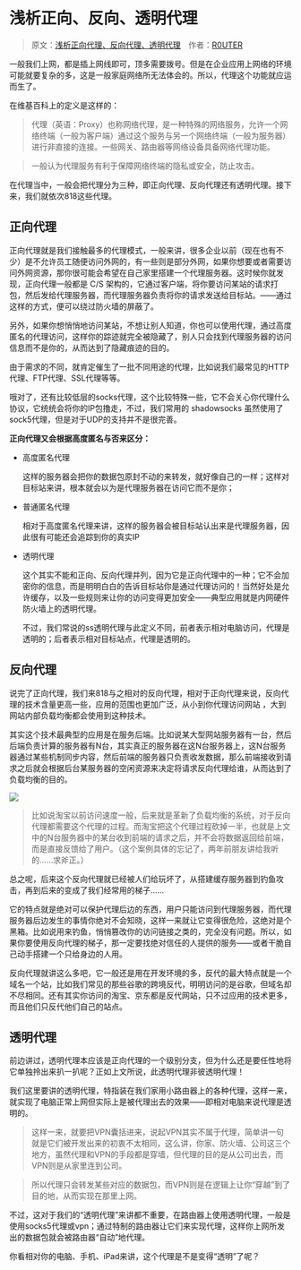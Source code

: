 # 浅析正向、反向、透明代理

> 原文：[浅析正向代理、反向代理、透明代理](https://www.logcg.com/archives/929.html)&emsp;作者：[R0UTER](https://www.logcg.com/archives/author/admin)

一般我们上网，都是插上网线即可，顶多需要拨号。但是在企业应用上网络的环境可能就要复杂的多，这是一般家庭网络所无法体会的。所以，代理这个功能就应运而生了。

在维基百科上的定义是这样的：

> 代理（英语：Proxy）也称网络代理，是一种特殊的网络服务，允许一个网络终端（一般为客户端）通过这个服务与另一个网络终端（一般为服务器）进行非直接的连接。一些网关、路由器等网络设备具备网络代理功能。

> 一般认为代理服务有利于保障网络终端的隐私或安全，防止攻击。


在代理当中，一般会把代理分为三种，即正向代理、反向代理还有透明代理。接下来，我们就依次818这些代理。

## 正向代理

正向代理就是我们接触最多的代理模式，一般来讲，很多企业以前（现在也有不少）是不允许员工随便访问外网的，有一些则是部分外网，如果你想要或者需要访问外网资源，那你很可能会希望在自己家里搭建一个代理服务器。这时候你就发现，正向代理一般都是 C/S 架构的，它通过客户端，将你要访问某站的请求打包，然后发给代理服务器，而代理服务器负责将你的请求发送给目标站。——通过这样的方式，便可以绕过防火墙的屏蔽了。

另外，如果你想悄悄地访问某站，不想让别人知道，你也可以使用代理，通过高度匿名的代理访问，这样你的踪迹就完全被隐藏了，别人只会找到代理服务器的访问信息而不是你的，从而达到了隐藏痕迹的目的。

由于需求的不同，就肯定催生了一批不同用途的代理，比如说我们最常见的HTTP代理、FTP代理、SSL代理等等。

哦对了，还有比较低层的socks代理，这个比较特殊一些，它不会关心你代理什么协议，它统统会将你的IP包撸走，不过，我们常用的 shadowsocks 虽然使用了sock5代理，但是对于UDP的支持并不是很完善。

**正向代理又会根据高度匿名与否来区分：**

* 高度匿名代理

    这样的服务器会把你的数据包原封不动的来转发，就好像自己的一样；这样对目标站来讲，根本就会以为是代理服务器在访问它而不是你；

* 普通匿名代理

    相对于高度匿名代理来讲，这样的服务器会被目标站认出来是代理服务器，因此很有可能还会追踪到你的真实IP

* 透明代理

    这个其实不能和正向、反向代理并列，因为它是正向代理中的一种；它不会加密你的信息，而是明明白白的告诉目标站你是通过代理访问的！当然好处是允许缓存，以及一些规则来让你的访问变得更加安全——典型应用就是内网硬件防火墙上的透明代理。
    
    不过，我们常说的ss透明代理与此定义不同，前者表示相对电脑访问，代理是透明的；后者表示相对目标站点，代理是透明的。

## 反向代理

说完了正向代理，我们来818与之相对的反向代理，相对于正向代理来说，反向代理的技术含量更高一些，应用的范围也更加广泛，从小到你代理访问网站 ，大到网站内部负载均衡都会使用到这种技术。

其实这个技术最典型的应用是在服务后端。比如说某大型网站服务器有一台，然后后端负责计算的服务器有N台，其实真正的服务器在这N台服务器上，这N台服务器通过某些机制同步内容，然后前端的服务器只负责收发数据，那么前端接收到请求之后就会根据后台某服务器的空闲资源来决定将请求反向代理给谁，从而达到了负载均衡的目的。

![](https://raw.githubusercontent.com/loremwalker/fq-book/master/docs/images/imagesppx.png)

> 比如说淘宝以前访问速度一般，后来就是革新了负载均衡的系统，对于反向代理都需要这个代理的过程。而淘宝把这个代理过程砍掉一半，也就是上文中的N台服务器中的某台收到前端的请求之后，并不会将数据返回给前端，而是直接反馈给了用户。（这个案例具体的忘记了，两年前朋友讲给我听的……求斧正。）

总之呢，后来这个反向代理就已经被人们给玩坏了，从搭建缓存服务器到钓鱼攻击，再到后来的变成了我们经常用的梯子……

它的特点就是绝对可以保护代理后边的东西，用户只能访问到代理服务器，而代理服务器后边发生的事情你绝对不会知晓，这样一来就让它变得很危险，这绝对是个黑箱。比如说用来钓鱼，悄悄篡改你的访问链接之类的，完全没有问题。所以，如果你要使用反向代理的梯子，那一定要找绝对信任的人提供的服务——或者干脆自己动手搭建一个只给身边的人用。

反向代理就讲这么多吧，它一般还是用在开发环境的多，反代的最大特点就是一个域名一个站，比如我们常见的那些谷歌的跨境反代，明明访问的是谷歌，但域名却不尽相同。还有其实你访问的淘宝、京东都是反代网站，只不过应用的技术更多，而且他们只反代他们自己的站点。

## 透明代理

前边讲过，透明代理本应该是正向代理的一个级别分支，但为什么还是要任性地将它单独拎出来扒一扒呢？正如上文所说，此透明代理非彼透明代理！

我们这里要讲的透明代理，特指装在我们家用小路由器上的各种代理，这样一来，就实现了电脑正常上网但实际上是被代理出去的效果——即相对电脑来说代理是透明的。

> 这样一来，就要把VPN囊括进来，说起VPN其实不属于代理，简单讲一句就是它们被开发出来的初衷不太相同，这么讲，你家、防火墙、公司这三个地方，虽然代理和VPN的手段都是穿墙，但代理的目的是从公司出去，而VPN则是从家里连到公司。

> 所以代理只会转发某些对应的数据包，而VPN则是在逻辑上让你“穿越”到了目的地，从而实现在那里上网。

不过，这对于我们的“透明代理”来讲都不重要，在路由器上使用透明代理，一般是使用socks5代理或vpn；通过特制的路由器让它们来实现代理，这样你上网所发出的数据包就会被路由器“自动”地代理。

你看相对你的电脑、手机、iPad来讲，这个代理是不是变得“透明”了呢？

